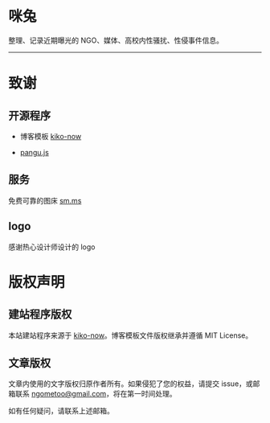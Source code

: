 # 咪兔

整理、记录近期曝光的 NGO、媒体、高校内性骚扰、性侵事件信息。


---

# 致谢

## 开源程序

- 博客模板 [kiko-now](https://github.com/AWEEKJ/kiko-now)

- [pangu.js](https://github.com/vinta/pangu.js)

## 服务

免费可靠的图床 [sm.ms](https://sm.ms)

## logo

感谢热心设计师设计的 logo

# 版权声明

## 建站程序版权

本站建站程序来源于 [kiko-now](https://github.com/AWEEKJ/kiko-now)。博客模板文件版权继承并遵循 MIT License。

## 文章版权

文章内使用的文字版权归原作者所有。如果侵犯了您的权益，请提交 issue，或邮箱联系 <ngometoo@gmail.com>，将在第一时间处理。

如有任何疑问，请联系上述邮箱。
